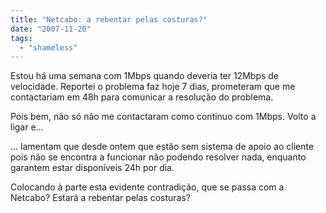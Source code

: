 ```yaml
---
title: "Netcabo: a rebentar pelas costuras?"
date: "2007-11-20"
tags: 
  - "shameless"
---
```


Estou há uma semana com 1Mbps quando deveria ter 12Mbps de velocidade. Reportei o problema faz hoje 7 dias, prometeram que me contactariam em 48h para comunicar a resolução do problema.

Pois bem, não só não me contactaram como continuo com 1Mbps. Volto a ligar e...

... lamentam que desde ontem que estão sem sistema de apoio ao cliente pois não se encontra a funcionar não podendo resolver nada, enquanto garantem estar disponíveis 24h por dia.

Colocando à parte esta evidente contradição, que se passa com a Netcabo? Estará a rebentar pelas costuras?
